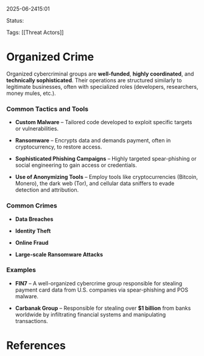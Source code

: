 
2025-06-2415:01

Status:

Tags: [[Threat Actors]]


# Organized Crime

Organized cybercriminal groups are **well-funded**, **highly coordinated**, and **technically sophisticated**. Their operations are structured similarly to legitimate businesses, often with specialized roles (developers, researchers, money mules, etc.).

### Common Tactics and Tools

- **Custom Malware** – Tailored code developed to exploit specific targets or vulnerabilities.
    
- **Ransomware** – Encrypts data and demands payment, often in cryptocurrency, to restore access.
    
- **Sophisticated Phishing Campaigns** – Highly targeted spear-phishing or social engineering to gain access or credentials.
    
- **Use of Anonymizing Tools** – Employ tools like cryptocurrencies (Bitcoin, Monero), the dark web (Tor), and cellular data sniffers to evade detection and attribution.
    

### Common Crimes

- **Data Breaches**
    
- **Identity Theft**
    
- **Online Fraud**
    
- **Large-scale Ransomware Attacks**
    

### Examples

- **FIN7** – A well-organized cybercrime group responsible for stealing payment card data from U.S. companies via spear-phishing and POS malware.
    
- **Carbanak Group** – Responsible for stealing over **$1 billion** from banks worldwide by infiltrating financial systems and manipulating transactions.

# References